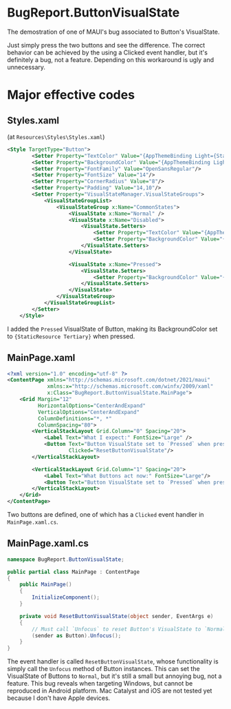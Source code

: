 # BugReport.ButtonVisualState
The demostration of one of MAUI's bug associated to Button's VisualState.

Just simply press the two buttons and see the difference.
The correct behavior can be achieved by the using a Clicked event handler, but it's definitely a bug, not a feature.
Depending on this workaround is ugly and unnecessary.

# Major effective codes
## Styles.xaml
(at `Resources\Styles\Styles.xaml`)
```xml
<Style TargetType="Button">
        <Setter Property="TextColor" Value="{AppThemeBinding Light={StaticResource White}, Dark={StaticResource Primary}}" />
        <Setter Property="BackgroundColor" Value="{AppThemeBinding Light={StaticResource Primary}, Dark={StaticResource White}}" />
        <Setter Property="FontFamily" Value="OpenSansRegular"/>
        <Setter Property="FontSize" Value="14"/>
        <Setter Property="CornerRadius" Value="8"/>
        <Setter Property="Padding" Value="14,10"/>
        <Setter Property="VisualStateManager.VisualStateGroups">
            <VisualStateGroupList>
                <VisualStateGroup x:Name="CommonStates">
                    <VisualState x:Name="Normal" />
                    <VisualState x:Name="Disabled">
                        <VisualState.Setters>
                            <Setter Property="TextColor" Value="{AppThemeBinding Light={StaticResource Gray950}, Dark={StaticResource Gray200}}" />
                            <Setter Property="BackgroundColor" Value="{AppThemeBinding Light={StaticResource Gray200}, Dark={StaticResource Gray600}}" />
                        </VisualState.Setters>
                    </VisualState>

                    <VisualState x:Name="Pressed">
                        <VisualState.Setters>
                            <Setter Property="BackgroundColor" Value="{StaticResource Tertiary}" />
                        </VisualState.Setters>
                    </VisualState>
                </VisualStateGroup>
            </VisualStateGroupList>
        </Setter>
    </Style>
```
I added the `Pressed` VisualState of Button, making its BackgroundColor set to `{StaticResource Tertiary}` when pressed.

## MainPage.xaml
```xml
<?xml version="1.0" encoding="utf-8" ?>
<ContentPage xmlns="http://schemas.microsoft.com/dotnet/2021/maui"
             xmlns:x="http://schemas.microsoft.com/winfx/2009/xaml"
             x:Class="BugReport.ButtonVisualState.MainPage">
    <Grid Margin="12" 
          HorizontalOptions="CenterAndExpand" 
          VerticalOptions="CenterAndExpand" 
          ColumnDefinitions="*, *"
          ColumnSpacing="80">
        <VerticalStackLayout Grid.Column="0" Spacing="20">
            <Label Text="What I expect:" FontSize="Large" />
            <Button Text="Button VisualState set to `Pressed` when pressed, and reset to `Normal` when released."
                    Clicked="ResetButtonVisualState"/>
        </VerticalStackLayout>

        <VerticalStackLayout Grid.Column="1" Spacing="20">
            <Label Text="What Buttons act now:" FontSize="Large"/>
            <Button Text="Button VisualState set to `Pressed` when pressed, and will not reset automatically."/>
        </VerticalStackLayout>
    </Grid>
</ContentPage>
```
Two buttons are defined, one of which has a `Clicked` event handler in `MainPage.xaml.cs`.

## MainPage.xaml.cs
```csharp
namespace BugReport.ButtonVisualState;

public partial class MainPage : ContentPage
{
	public MainPage()
	{
		InitializeComponent();
	}

	private void ResetButtonVisualState(object sender, EventArgs e)
	{
		// Must call `Unfocus` to reset Button's VisualState to `Normal`.
		(sender as Button).Unfocus();
	}
}
```

The event handler is called `ResetButtonVisualState`, whose functionality is simply call the `Unfocus` method of Button instances. This can set the VisualState of Buttons to `Normal`, but it's still a small but annoying bug, not a feature. This bug reveals when targeting Windows, but cannot be reproduced in Android platform. Mac Catalyst and iOS are not tested yet because I don't have Apple devices.

